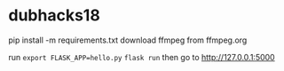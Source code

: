 # dubhacks18

pip install -m requirements.txt
download ffmpeg from ffmpeg.org

run
`export FLASK_APP=hello.py`
`flask run`
then go to http://127.0.0.1:5000
